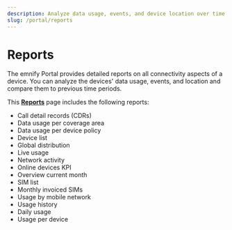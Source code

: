 ```yaml
---
description: Analyze data usage, events, and device location over time using the emnify Portal
slug: /portal/reports
---
```


# Reports

The emnify Portal provides detailed reports on all connectivity aspects of a device.
You can analyze the devices' data usage, events, and location and compare them to previous time periods.

This [**Reports**](https://portal.emnify.com/reports/default) page includes the following reports:

- Call detail records (CDRs)
- Data usage per coverage area
- Data usage per device policy
- Device list
- Global distribution
- Live usage
- Network activity
- Online devices KPI
- Overview current month
- SIM list
- Monthly invoiced SIMs
- Usage by mobile network
- Usage history
- Daily usage
- Usage per device
